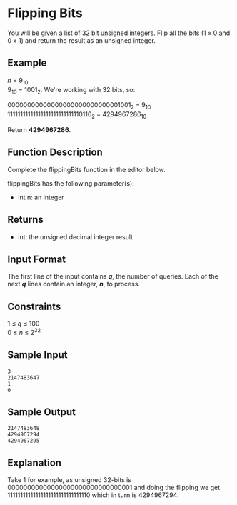 # Flipping Bits

You will be given a list of 32 bit unsigned integers. Flip all the bits (1 » 0 and 0 » 1) and return the result as an unsigned integer.

## Example

*n* = 9<sub>10</sub>  
9<sub>10</sub> = 1001<sub>2</sub>. We're working with 32 bits, so:

00000000000000000000000000001001<sub>2</sub> = 9<sub>10</sub>  
11111111111111111111111111110110<sub>2</sub> = 4294967286<sub>10</sub>

Return **4294967286**.

## Function Description

Complete the flippingBits function in the editor below.

flippingBits has the following parameter(s):

* int n: an integer

## Returns

* int: the unsigned decimal integer result

## Input Format

The first line of the input contains ***q***, the number of queries.
Each of the next ***q*** lines contain an integer, ***n***, to process.

## Constraints

1 ≤ *q* ≤ 100  
0 ≤ *n* ≤ 2<sup>32</sup>

## Sample Input

```
3 
2147483647 
1 
0
```

## Sample Output

```
2147483648 
4294967294 
4294967295
```

## Explanation

Take 1 for example, as unsigned 32-bits is  
00000000000000000000000000000001 and doing the flipping we get 11111111111111111111111111111110 which in turn is 4294967294.